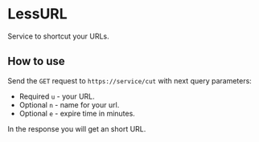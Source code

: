 # LessURL

Service to shortcut your URLs.

## How to use

Send the `GET` request to `https://service/cut` with next query parameters:

- Required `u` - your URL.
- Optional `n` - name for your url.
- Optional `e` - expire time in minutes.

In the response you will get an short URL.
